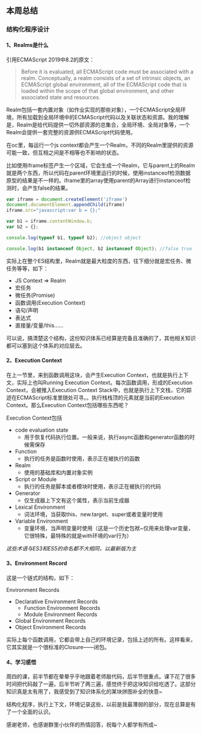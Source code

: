 ## 本周总结

### 结构化程序设计

#### 1、Realms是什么

引用ECMAScript 2019中8.2的原文：


>Before it is evaluated, all ECMAScript code must be associated with a realm. Conceptually, a realm consists of a set of intrinsic objects, an ECMAScript global environment, all of the ECMAScript code that is loaded within the scope of that global environment, and other associated state and resources.


Realm包括一套内置对象（如作业实现的那些对象），一个ECMAScript全局环境，所有加载到全局环境中的ECMAScript代码以及关联状态和资源。我的理解是，Realm是给代码提供一切外部资源的总集合，全局环境、全局对象等，一个Realm会提供一套完整的资源供ECMAScript代码使用。

在oc里，每运行一个js context都会产生一个Realm，不同的Realm里提供的资源可能一致，但互相之间是不相等也不影响的状态。

比如使用iframe标签产生一个区域，它会生成一个Realm，它与parent上的Realm就是两个东西，所以代码在parent环境里运行的时候，使用instanceof检测数据原型的结果是不一样的。iframe里的array使用parent的Array进行instanceof检测时，会产生false的结果。

```js
var iframe = document.createElement('iframe')
document.documentElement.appendChild(iframe)
iframe.src="javascript:var b = {};"

var b1 = iframe.contentWindow.b;
var b2 = {};

console.log(typeof b1, typeof b2); //object object

console.log(b1 instanceof Object, b2 instanceof Object); //false true
```

实际上在整个ES结构里，Realm就是最大粒度的东西，往下细分就是宏任务、微任务等等，如下：

+ JS Context => Realm
+ 宏任务
+ 微任务(Promise)
+ 函数调用(Execution Context)
+ 语句/声明
+ 表达式
+ 直接量/变量/this……

可以说，搞清楚这个结构，这份知识体系已经算是完备且准确的了，其他相关知识都可以塞到这个体系的对应层去。

#### 2、Execution Context

在上一节里，来到函数调用这块，会产生Execution Context，也就是执行上下文，实际上也叫Running Execution Context。每次函数调用，形成的Execution Context，会被推入Execution Context Stack中，也就是执行上下文栈，它的踪迹在ECMAScript标准里随处可寻。。执行栈栈顶的元素就是当前的Execution Context。那么Execution Context包括哪些东西呢？

Execution Context包括
+ code evaluation state
  + 用于恢复代码执行位置。一般来说，执行async函数和generator函数的时候需保存
+ Function
  + 执行的任务是函数时使用，表示正在被执行的函数
+ Realm
  + 使用的基础库和内置对象实例
+ Script or Module
  + 执行的任务是脚本或者模块时使用，表示正在被执行的代码
+ Generator
  + 仅生成器上下文有这个属性，表示当前生成器
+ Lexical Environment
  + 词法环境，当获取this、new.target、super或者变量时使用
+ Variable Environment
  + 变量环境，当声明变量时使用（这是一个历史包袱~仅用来处理var变量，它很特殊，最特殊的就是with环境的var行为）

*这些术语与ES3和ES5的命名都不大相同，以最新版为主*

#### 3、Environment Record

这是一个链式的结构，如下：

Environment Records
+ Declarative Environment Records
  + Function Environment Records
  + Module Environment Records
+ Global Environment Records
+ Object Environment Records

实际上每个函数调用，它都会带上自己的环境记录，包括上述的所有。这样看来，它其实就是一个很标准的Closure——闭包。

#### 4、学习感悟

周四的课，前半节都在晕晕乎乎地跟着老师敲代码，后半节很重点。课下花了很多时间把代码敲了一遍，后半节听了两三遍，感觉终于把这块知识给吃透了。这部分知识真是太有用了，我感受到了知识体系化的某块拼图补全的快意~

结构化程序，执行上下文，环境记录这些，以前是我最薄弱的部分，现在总算是有了一个全面的认识。

感谢老师，也感谢群里小伙伴的热情回答，祝每个人都学有所成~